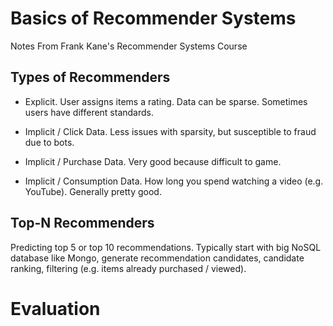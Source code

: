 # Basics of Recommender Systems 

Notes From Frank Kane's Recommender Systems Course

## Types of Recommenders

* Explicit. User assigns items a rating. Data can be sparse. Sometimes users have different standards. 

* Implicit / Click Data. Less issues with sparsity, but susceptible to fraud due to bots. 

* Implicit / Purchase Data. Very good because difficult to game. 

* Implicit / Consumption Data. How long you spend watching a video (e.g. YouTube). Generally pretty good. 

## Top-N Recommenders

Predicting top 5 or top 10 recommendations. Typically start with big NoSQL database like Mongo, generate recommendation candidates, candidate ranking, filtering (e.g. items already purchased / viewed). 

# Evaluation




